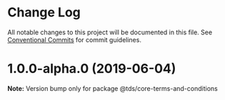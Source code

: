 # Change Log

All notable changes to this project will be documented in this file.
See [Conventional Commits](https://conventionalcommits.org) for commit guidelines.

# 1.0.0-alpha.0 (2019-06-04)

**Note:** Version bump only for package @tds/core-terms-and-conditions
